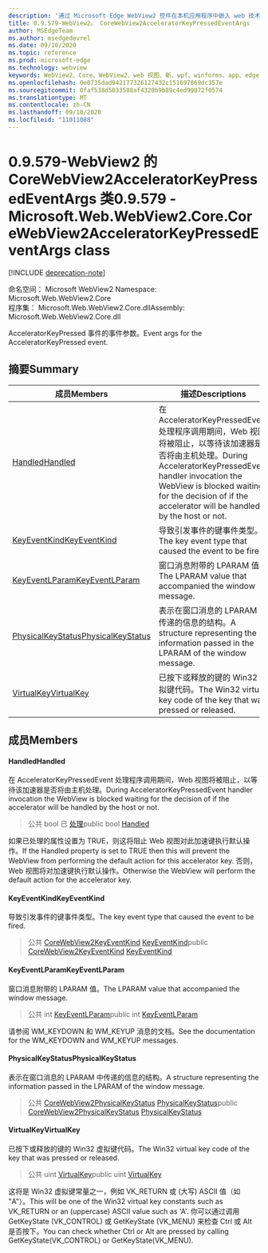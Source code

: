 ```yaml
---
description: '通过 Microsoft Edge WebView2 控件在本机应用程序中嵌入 web 技术 (HTML、CSS 和 JavaScript) '
title: 0.9.579-WebView2。 CoreWebView2AcceleratorKeyPressedEventArgs
author: MSEdgeTeam
ms.author: msedgedevrel
ms.date: 09/10/2020
ms.topic: reference
ms.prod: microsoft-edge
ms.technology: webview
keywords: WebView2、Core、WebView2、web 视图、新、wpf、winforms、app、edge、CoreWebView2、CoreWebView2Controller、浏览器控件、边缘 html、、浏览器控件、边缘 html、WebView2
ms.openlocfilehash: 0e0735dad942177326127432c151697869dc357e
ms.sourcegitcommit: 0faf538d5033508af4320b9b89c4ed99872f0574
ms.translationtype: MT
ms.contentlocale: zh-CN
ms.lasthandoff: 09/10/2020
ms.locfileid: "11011088"
---
```

# <span data-ttu-id="a1c4a-104">0.9.579-WebView2 的 CoreWebView2AcceleratorKeyPressedEventArgs 类</span><span class="sxs-lookup"><span data-stu-id="a1c4a-104">0.9.579 - Microsoft.Web.WebView2.Core.CoreWebView2AcceleratorKeyPressedEventArgs class</span></span> 

[!INCLUDE [deprecation-note](../../includes/deprecation-note.md)]

<span data-ttu-id="a1c4a-105">命名空间： Microsoft WebView2 </span><span class="sxs-lookup"><span data-stu-id="a1c4a-105">Namespace: Microsoft.Web.WebView2.Core</span></span>\
<span data-ttu-id="a1c4a-106">程序集： Microsoft.Web.WebView2.Core.dll</span><span class="sxs-lookup"><span data-stu-id="a1c4a-106">Assembly: Microsoft.Web.WebView2.Core.dll</span></span>

<span data-ttu-id="a1c4a-107">AcceleratorKeyPressed 事件的事件参数。</span><span class="sxs-lookup"><span data-stu-id="a1c4a-107">Event args for the AcceleratorKeyPressed event.</span></span>

## <span data-ttu-id="a1c4a-108">摘要</span><span class="sxs-lookup"><span data-stu-id="a1c4a-108">Summary</span></span>

 <span data-ttu-id="a1c4a-109">成员</span><span class="sxs-lookup"><span data-stu-id="a1c4a-109">Members</span></span>                        | <span data-ttu-id="a1c4a-110">描述</span><span class="sxs-lookup"><span data-stu-id="a1c4a-110">Descriptions</span></span>
--------------------------------|---------------------------------------------
[<span data-ttu-id="a1c4a-111">Handled</span><span class="sxs-lookup"><span data-stu-id="a1c4a-111">Handled</span></span>](#handled) | <span data-ttu-id="a1c4a-112">在 AcceleratorKeyPressedEvent 处理程序调用期间，Web 视图将被阻止，以等待该加速器是否将由主机处理。</span><span class="sxs-lookup"><span data-stu-id="a1c4a-112">During AcceleratorKeyPressedEvent handler invocation the WebView is blocked waiting for the decision of if the accelerator will be handled by the host or not.</span></span>
[<span data-ttu-id="a1c4a-113">KeyEventKind</span><span class="sxs-lookup"><span data-stu-id="a1c4a-113">KeyEventKind</span></span>](#keyeventkind) | <span data-ttu-id="a1c4a-114">导致引发事件的键事件类型。</span><span class="sxs-lookup"><span data-stu-id="a1c4a-114">The key event type that caused the event to be fired.</span></span>
[<span data-ttu-id="a1c4a-115">KeyEventLParam</span><span class="sxs-lookup"><span data-stu-id="a1c4a-115">KeyEventLParam</span></span>](#keyeventlparam) | <span data-ttu-id="a1c4a-116">窗口消息附带的 LPARAM 值。</span><span class="sxs-lookup"><span data-stu-id="a1c4a-116">The LPARAM value that accompanied the window message.</span></span>
[<span data-ttu-id="a1c4a-117">PhysicalKeyStatus</span><span class="sxs-lookup"><span data-stu-id="a1c4a-117">PhysicalKeyStatus</span></span>](#physicalkeystatus) | <span data-ttu-id="a1c4a-118">表示在窗口消息的 LPARAM 中传递的信息的结构。</span><span class="sxs-lookup"><span data-stu-id="a1c4a-118">A structure representing the information passed in the LPARAM of the window message.</span></span>
[<span data-ttu-id="a1c4a-119">VirtualKey</span><span class="sxs-lookup"><span data-stu-id="a1c4a-119">VirtualKey</span></span>](#virtualkey) | <span data-ttu-id="a1c4a-120">已按下或释放的键的 Win32 虚拟键代码。</span><span class="sxs-lookup"><span data-stu-id="a1c4a-120">The Win32 virtual key code of the key that was pressed or released.</span></span>

## <span data-ttu-id="a1c4a-121">成员</span><span class="sxs-lookup"><span data-stu-id="a1c4a-121">Members</span></span>

#### <span data-ttu-id="a1c4a-122">Handled</span><span class="sxs-lookup"><span data-stu-id="a1c4a-122">Handled</span></span> 

<span data-ttu-id="a1c4a-123">在 AcceleratorKeyPressedEvent 处理程序调用期间，Web 视图将被阻止，以等待该加速器是否将由主机处理。</span><span class="sxs-lookup"><span data-stu-id="a1c4a-123">During AcceleratorKeyPressedEvent handler invocation the WebView is blocked waiting for the decision of if the accelerator will be handled by the host or not.</span></span>

> <span data-ttu-id="a1c4a-124">公共 bool 已 [处理](#handled)</span><span class="sxs-lookup"><span data-stu-id="a1c4a-124">public bool [Handled](#handled)</span></span>

<span data-ttu-id="a1c4a-125">如果已处理的属性设置为 TRUE，则这将阻止 Web 视图对此加速键执行默认操作。</span><span class="sxs-lookup"><span data-stu-id="a1c4a-125">If the Handled property is set to TRUE then this will prevent the WebView from performing the default action for this accelerator key.</span></span> <span data-ttu-id="a1c4a-126">否则，Web 视图将对加速键执行默认操作。</span><span class="sxs-lookup"><span data-stu-id="a1c4a-126">Otherwise the WebView will perform the default action for the accelerator key.</span></span>

#### <span data-ttu-id="a1c4a-127">KeyEventKind</span><span class="sxs-lookup"><span data-stu-id="a1c4a-127">KeyEventKind</span></span> 

<span data-ttu-id="a1c4a-128">导致引发事件的键事件类型。</span><span class="sxs-lookup"><span data-stu-id="a1c4a-128">The key event type that caused the event to be fired.</span></span>

> <span data-ttu-id="a1c4a-129">公共 [CoreWebView2KeyEventKind](./namespace-microsoft-web-webview2-core.md) [KeyEventKind](#keyeventkind)</span><span class="sxs-lookup"><span data-stu-id="a1c4a-129">public [CoreWebView2KeyEventKind](./namespace-microsoft-web-webview2-core.md) [KeyEventKind](#keyeventkind)</span></span>

#### <span data-ttu-id="a1c4a-130">KeyEventLParam</span><span class="sxs-lookup"><span data-stu-id="a1c4a-130">KeyEventLParam</span></span> 

<span data-ttu-id="a1c4a-131">窗口消息附带的 LPARAM 值。</span><span class="sxs-lookup"><span data-stu-id="a1c4a-131">The LPARAM value that accompanied the window message.</span></span>

> <span data-ttu-id="a1c4a-132">公共 int [KeyEventLParam](#keyeventlparam)</span><span class="sxs-lookup"><span data-stu-id="a1c4a-132">public int [KeyEventLParam](#keyeventlparam)</span></span>

<span data-ttu-id="a1c4a-133">请参阅 WM_KEYDOWN 和 WM_KEYUP 消息的文档。</span><span class="sxs-lookup"><span data-stu-id="a1c4a-133">See the documentation for the WM_KEYDOWN and WM_KEYUP messages.</span></span>

#### <span data-ttu-id="a1c4a-134">PhysicalKeyStatus</span><span class="sxs-lookup"><span data-stu-id="a1c4a-134">PhysicalKeyStatus</span></span> 

<span data-ttu-id="a1c4a-135">表示在窗口消息的 LPARAM 中传递的信息的结构。</span><span class="sxs-lookup"><span data-stu-id="a1c4a-135">A structure representing the information passed in the LPARAM of the window message.</span></span>

> <span data-ttu-id="a1c4a-136">公共 [CoreWebView2PhysicalKeyStatus](microsoft-web-webview2-core-corewebview2physicalkeystatus.md) [PhysicalKeyStatus](#physicalkeystatus)</span><span class="sxs-lookup"><span data-stu-id="a1c4a-136">public [CoreWebView2PhysicalKeyStatus](microsoft-web-webview2-core-corewebview2physicalkeystatus.md) [PhysicalKeyStatus](#physicalkeystatus)</span></span>

#### <span data-ttu-id="a1c4a-137">VirtualKey</span><span class="sxs-lookup"><span data-stu-id="a1c4a-137">VirtualKey</span></span> 

<span data-ttu-id="a1c4a-138">已按下或释放的键的 Win32 虚拟键代码。</span><span class="sxs-lookup"><span data-stu-id="a1c4a-138">The Win32 virtual key code of the key that was pressed or released.</span></span>

> <span data-ttu-id="a1c4a-139">公共 uint [VirtualKey](#virtualkey)</span><span class="sxs-lookup"><span data-stu-id="a1c4a-139">public uint [VirtualKey](#virtualkey)</span></span>

<span data-ttu-id="a1c4a-140">这将是 Win32 虚拟键常量之一，例如 VK_RETURN 或 (大写) ASCII 值（如 "A"）。</span><span class="sxs-lookup"><span data-stu-id="a1c4a-140">This will be one of the Win32 virtual key constants such as VK_RETURN or an (uppercase) ASCII value such as 'A'.</span></span> <span data-ttu-id="a1c4a-141">你可以通过调用 GetKeyState (VK_CONTROL) 或 GetKeyState (VK_MENU) 来检查 Ctrl 或 Alt 是否按下。</span><span class="sxs-lookup"><span data-stu-id="a1c4a-141">You can check whether Ctrl or Alt are pressed by calling GetKeyState(VK_CONTROL) or GetKeyState(VK_MENU).</span></span>


